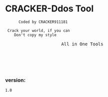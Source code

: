 # CRACKER-Ddos Tool

          Coded by CRACKER911181

     Crack your world, if you can
        Don't copy my style

<div align="center">
<pre>All in One Tools <pre>

</div>

<br>

### version:
	1.0

